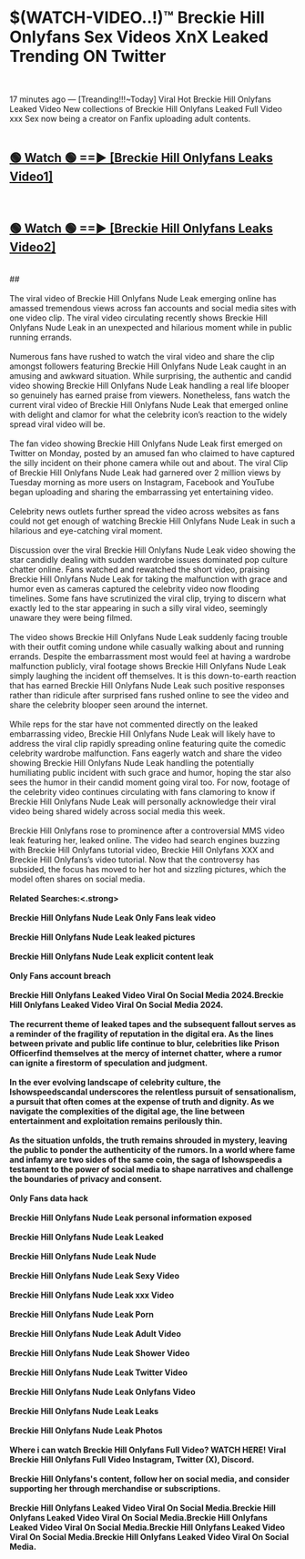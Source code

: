 # $(WATCH-VIDEO..!)™ Breckie Hill Onlyfans Sex Videos XnX Leaked Trending ON Twitter<br>
<br>

17 minutes ago — [Treanding!!!~Today] Viral Hot Breckie Hill Onlyfans Leaked Video New collections of Breckie Hill Onlyfans Leaked Full Video xxx Sex now being a creator on Fanfix uploading adult contents.
<br>
 <br>

##  <a href="https://best2vid.blogspot.com?title=Breckie_Hill_Onlyfans">🟢 Watch 🟢 ==► [Breckie Hill Onlyfans Leaks Video1]</a><br>
  <br>

##  <a href="https://best2vid.blogspot.com?title=Breckie_Hill_Onlyfans">🟢 Watch 🟢 ==► [Breckie Hill Onlyfans Leaks Video2]</a><br>
  <br>
  ##
  <br>
  <br>
The viral video of Breckie Hill Onlyfans Nude Leak emerging online has amassed tremendous views across fan accounts and social media sites with one video clip. The viral video circulating recently shows Breckie Hill Onlyfans Nude Leak in an unexpected and hilarious moment while in public running errands.
<br><br>
Numerous fans have rushed to watch the viral video and share the clip amongst followers featuring Breckie Hill Onlyfans Nude Leak caught in an amusing and awkward situation. While surprising, the authentic and candid video showing Breckie Hill Onlyfans Nude Leak handling a real life blooper so genuinely has earned praise from viewers. Nonetheless, fans watch the current viral video of Breckie Hill Onlyfans Nude Leak that emerged online with delight and clamor for what the celebrity icon’s reaction to the widely spread viral video will be.
<br><br>
The fan video showing Breckie Hill Onlyfans Nude Leak first emerged on Twitter on Monday, posted by an amused fan who claimed to have captured the silly incident on their phone camera while out and about. The viral Clip of Breckie Hill Onlyfans Nude Leak had garnered over 2 million views by Tuesday morning as more users on Instagram, Facebook and YouTube began uploading and sharing the embarrassing yet entertaining video.
<br><br>
Celebrity news outlets further spread the video across websites as fans could not get enough of watching Breckie Hill Onlyfans Nude Leak in such a hilarious and eye-catching viral moment.
<br><br>
Discussion over the viral Breckie Hill Onlyfans Nude Leak video showing the star candidly dealing with sudden wardrobe issues dominated pop culture chatter online. Fans watched and rewatched the short video, praising Breckie Hill Onlyfans Nude Leak for taking the malfunction with grace and humor even as cameras captured the celebrity video now flooding timelines. Some fans have scrutinized the viral clip, trying to discern what exactly led to the star appearing in such a silly viral video, seemingly unaware they were being filmed.
<br><br>
The video shows Breckie Hill Onlyfans Nude Leak suddenly facing trouble with their outfit coming undone while casually walking about and running errands. Despite the embarrassment most would feel at having a wardrobe malfunction publicly, viral footage shows Breckie Hill Onlyfans Nude Leak simply laughing the incident off themselves. It is this down-to-earth reaction that has earned Breckie Hill Onlyfans Nude Leak such positive responses rather than ridicule after surprised fans rushed online to see the video and share the celebrity blooper seen around the internet.
<br><br>
While reps for the star have not commented directly on the leaked embarrassing video, Breckie Hill Onlyfans Nude Leak will likely have to address the viral clip rapidly spreading online featuring quite the comedic celebrity wardrobe malfunction. Fans eagerly watch and share the video showing Breckie Hill Onlyfans Nude Leak handling the potentially humiliating public incident with such grace and humor, hoping the star also sees the humor in their candid moment going viral too. For now, footage of the celebrity video continues circulating with fans clamoring to know if Breckie Hill Onlyfans Nude Leak will personally acknowledge their viral video being shared widely across social media this week.
<br><br>
Breckie Hill Onlyfans rose to prominence after a controversial MMS video leak featuring her, leaked online. The video had search engines buzzing with Breckie Hill Onlyfans tutorial video, Breckie Hill Onlyfans XXX and Breckie Hill Onlyfans’s video tutorial. Now that the controversy has subsided, the focus has moved to her hot and sizzling pictures, which the model often shares on social media.
<br><br>
<strong>Related Searches:<.strong>
<br><br>
Breckie Hill Onlyfans Nude Leak Only Fans leak video
<br><br>
Breckie Hill Onlyfans Nude Leak leaked pictures
<br><br>
Breckie Hill Onlyfans Nude Leak explicit content leak
<br><br>
Only Fans account breach
<br><br>
Breckie Hill Onlyfans Leaked Video Viral On Social Media 2024.Breckie Hill Onlyfans Leaked Video Viral On Social Media 2024.
<br><br>
The recurrent theme of leaked tapes and the subsequent fallout serves as a reminder of the fragility of reputation in the digital era. As the lines between private and public life continue to blur, celebrities like Prison Officerfind themselves at the mercy of internet chatter, where a rumor can ignite a firestorm of speculation and judgment.
<br><br>
In the ever evolving landscape of celebrity culture, the Ishowspeedscandal underscores the relentless pursuit of sensationalism, a pursuit that often comes at the expense of truth and dignity. As we navigate the complexities of the digital age, the line between entertainment and exploitation remains perilously thin.
<br><br>
As the situation unfolds, the truth remains shrouded in mystery, leaving the public to ponder the authenticity of the rumors. In a world where fame and infamy are two sides of the same coin, the saga of Ishowspeedis a testament to the power of social media to shape narratives and challenge the boundaries of privacy and consent.
<br><br>
Only Fans data hack
<br><br>
Breckie Hill Onlyfans Nude Leak personal information exposed
<br><br>
Breckie Hill Onlyfans Nude Leak Leaked
<br><br>
Breckie Hill Onlyfans Nude Leak Nude
<br><br>
Breckie Hill Onlyfans Nude Leak Sexy Video
<br><br>
Breckie Hill Onlyfans Nude Leak xxx Video
<br><br>
Breckie Hill Onlyfans Nude Leak Porn
<br><br>
Breckie Hill Onlyfans Nude Leak Adult Video
<br><br>
Breckie Hill Onlyfans Nude Leak Shower Video
<br><br>
Breckie Hill Onlyfans Nude Leak Twitter Video
<br><br>
Breckie Hill Onlyfans Nude Leak Onlyfans Video
<br><br>
Breckie Hill Onlyfans Nude Leak Leaks
<br><br>
Breckie Hill Onlyfans Nude Leak Photos
<br><br>
Where i can watch Breckie Hill Onlyfans Full Video? WATCH HERE! Viral Breckie Hill Onlyfans Full Video Instagram, Twitter (X), Discord.
<br><br>
Breckie Hill Onlyfans's content, follow her on social media, and consider supporting her through merchandise or subscriptions.
<br><br>
Breckie Hill Onlyfans Leaked Video Viral On Social Media.Breckie Hill Onlyfans Leaked Video Viral On Social Media.Breckie Hill Onlyfans Leaked Video Viral On Social Media.Breckie Hill Onlyfans Leaked Video Viral On Social Media.Breckie Hill Onlyfans Leaked Video Viral On Social Media.